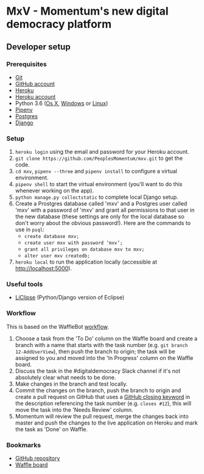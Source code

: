 # MxV - Momentum's new digital democracy platform

## Developer setup

### Prerequisites

- [Git](https://git-scm.com/book/en/v2/Getting-Started-Installing-Git)
- [GitHub account](https://github.com/join)
- [Heroku](https://devcenter.heroku.com/articles/heroku-cli)
- [Heroku account](https://signup.heroku.com/signup/dc)
- Python 3.6 ([Os X](http://docs.python-guide.org/en/latest/starting/install3/osx/), [Windows](http://docs.python-guide.org/en/latest/starting/install3/win/) or [Linux](http://docs.python-guide.org/en/latest/starting/install3/linux/))
- [Pipenv](http://docs.python-guide.org/en/latest/dev/virtualenvs/)
- [Postgres](https://devcenter.heroku.com/articles/heroku-postgresql#local-setup)
- [Django](https://docs.djangoproject.com/en/1.11/topics/install/)

### Setup
1. `heroku login` using the email and password for your Heroku account.
2. `git clone https://github.com/PeoplesMomentum/mxv.git` to get the code.
3. `cd mxv`, `pipenv --three` and `pipenv install` to configure a virtual environment.
4. `pipenv shell` to start the virtual environment (you'll want to do this whenever working on the app).
5. `python manage.py collectstatic` to complete local Django setup.
6. Create a Prostgres database called 'mxv' and a Postgres user called 'mxv' with a password of 'mxv' and grant all permissions to that user in the new database (these settings are only for the local database so don't worry about the obvious password!).  Here are the commands to use in `psql`:
	- `create database mxv;`
	- `create user mxv with password ‘mxv’;`
	- `grant all privileges on database mxv to mxv;`
	- `alter user mxv createdb;`
7. `heroku local` to run the application locally (accessible at [http://localhost:5000](http://localhost:5000)).

### Useful tools

- [LiClipse](http://www.liclipse.com/download.html) (Python/Django version of Eclipse)

### Workflow
This is based on the WaffleBot [workflow](https://help.waffle.io/wafflebot-basics/getting-started-with-the-wafflebot/how-to-use-wafflebot).

1. Choose a task from the 'To Do' column on the Waffle board and create a branch with a name that starts with the task number (e.g. `git branch 12-AddUserView`), then push the branch to origin; the task will be assigned to you and moved into the 'In Progress' column on the Waffle board.
2. Discuss the task in the #digitaldemocracy Slack channel if it's not absolutely clear what needs to be done.
3. Make changes in the branch and test locally.
4. Commit the changes on the branch, push the branch to origin and create a pull request on GitHub that uses a [GitHub closing keyword](https://help.github.com/articles/closing-issues-via-commit-messages/) in the description referencing the task number (e.g. `closes #12`), this will move the task into the 'Needs Review' column.
5. Momentum will review the pull request, merge the changes back into master and push the changes to the live application on Heroku and mark the task as 'Done' on Waffle.

### Bookmarks

- [GitHub repository](https://github.com/PeoplesMomentum/mxv)
- [Waffle board](https://waffle.io/PeoplesMomentum/mxv)
